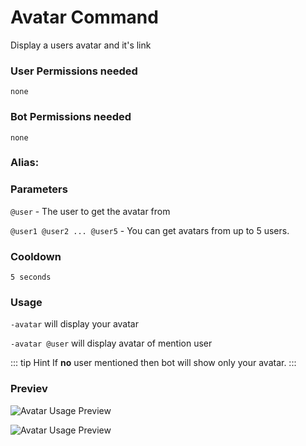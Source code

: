# Avatar Command
Display a users avatar and it's link

### User Permissions needed
`none`
### Bot Permissions needed
`none`


### Alias:
> <Badge text="avatar" type="tip" vertical="middle"/>
> <Badge text="icon" type="tip" vertical="middle" />
> <Badge text="pfp" type="error" vertical="middle" />


### Parameters
`@user` - The user to get the avatar from

`@user1 @user2 ... @user5` - You can get avatars from up to 5 users.


### Cooldown
`5 seconds`


### Usage
`-avatar`  will display your avatar

`-avatar @user` will display avatar of mention user


::: tip Hint
If **no** user mentioned then bot will show only your avatar.
:::



### Previev

![Avatar Usage Preview](https://cdn.discordapp.com/attachments/469576672128139275/544257031905738752/unknown.png)

![Avatar Usage Preview](https://cdn.discordapp.com/attachments/469576672128139275/544257818631471114/unknown.png)

<CustomLayout/>